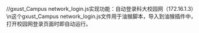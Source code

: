 //gxust_Campus network_login.js实现功能：自动登录科大校园网（172.16.1.3）
\n这个gxust_Campus network_login.js文件用于油猴脚本，导入到油猴插件中，打开校园网登录页面时即自动运行。
